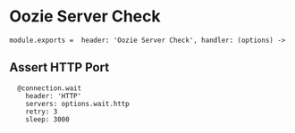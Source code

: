 
# Oozie Server Check

    module.exports =  header: 'Oozie Server Check', handler: (options) ->

## Assert HTTP Port

      @connection.wait
        header: 'HTTP'
        servers: options.wait.http
        retry: 3
        sleep: 3000
